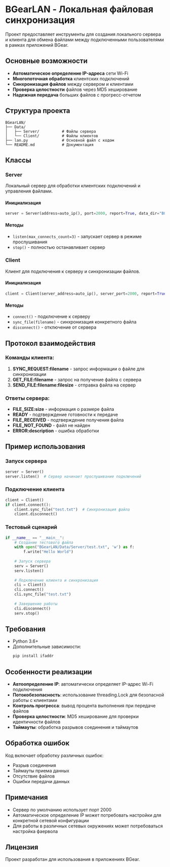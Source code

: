 # BGearLAN - Локальная файловая синхронизация

Проект предоставляет инструменты для создания локального сервера и клиента для обмена файлами между подключенными пользователями в рамках приложений BGear.

## Основные возможности

- **Автоматическое определение IP-адреса** сети Wi-Fi
- **Многопоточная обработка** клиентских подключений
- **Синхронизация файлов** между сервером и клиентами
- **Проверка целостности** файлов через MD5 хеширование
- **Надежная передача** больших файлов с прогресс-отчетом


## Структура проекта

```
BGearLAN/
├── Data/
│   ├── Server/          # Файлы сервера
│   └── Client/          # Файлы клиентов
├── lan.py               # Основной файл с кодом
└── README.md            # Документация
```

## Классы

### Server

Локальный сервер для обработки клиентских подключений и управления файлами.

#### Инициализация
```python
server = Server(address=auto_ip(), port=2000, report=True, data_dir="BGearLAN/Data/Server")
```

#### Методы
- `listen(max_connects_count=3)` - запускает сервер в режиме прослушивания
- `stop()` - полностью останавливает сервер

### Client

Клиент для подключения к серверу и синхронизации файлов.

#### Инициализация
```python
client = Client(server_address=auto_ip(), server_port=2000, report=True, data_dir="BGearLAN/Data/Client")
```

#### Методы
- `connect()` - подключение к серверу
- `sync_file(filename)` - синхронизация конкретного файла
- `disconnect()` - отключение от сервера

## Протокол взаимодействия

### Команды клиента:

1. **SYNC_REQUEST:filename** - запрос информации о файле для синхронизации
2. **GET_FILE:filename** - запрос на получение файла с сервера
3. **SEND_FILE:filename:filesize** - отправка файла на сервер

### Ответы сервера:

- **FILE_SIZE:size** - информация о размере файла
- **READY** - подтверждение готовности к передаче
- **FILE_RECEIVED** - подтверждение получения файла
- **FILE_NOT_FOUND** - файл не найден
- **ERROR:description** - ошибка обработки

## Пример использования

### Запуск сервера
```python
server = Server()
server.listen()  # Сервер начинает прослушивание подключений
```

### Подключение клиента
```python
client = Client()
if client.connect():
    client.sync_file("test.txt")  # Синхронизация файла
    client.disconnect()
```

### Тестовый сценарий
```python
if __name__ == "__main__":
    # Создание тестового файла
    with open("BGearLAN/Data/Server/test.txt", 'w') as f:
        f.write("Hello World")
    
    # Запуск сервера
    serv = Server()
    serv.listen()
    
    # Подключение клиента и синхронизация
    cli = Client()
    cli.connect()
    cli.sync_file("test.txt")
    
    # Завершение работы
    cli.disconnect()
    serv.stop()
```

## Требования

- Python 3.6+
- Дополнительные зависимости:
  ```bash
  pip install ifaddr
  ```

## Особенности реализации

- **Автоопределение IP**: автоматически определяет IP-адрес Wi-Fi подключения
- **Потокобезопасность**: использование threading.Lock для безопасной работы с клиентами
- **Контроль прогресса**: вывод процента выполнения при передаче файлов
- **Проверка целостности**: MD5 хеширование для проверки идентичности файлов
- **Таймауты**: обработка разрывов соединения и таймаутов

## Обработка ошибок

Код включает обработку различных ошибок:
- Разрыв соединения
- Таймауты приема данных
- Отсутствие файлов
- Ошибки передачи данных

## Примечания

- Сервер по умолчанию использует порт 2000
- Автоматическое определение IP может потребовать настройки для конкретной сетевой конфигурации
- Для работы в различных сетевых окружениях может потребоваться настройка фаервола

## Лицензия

Проект разработан для использования в приложениях BGear.
```
